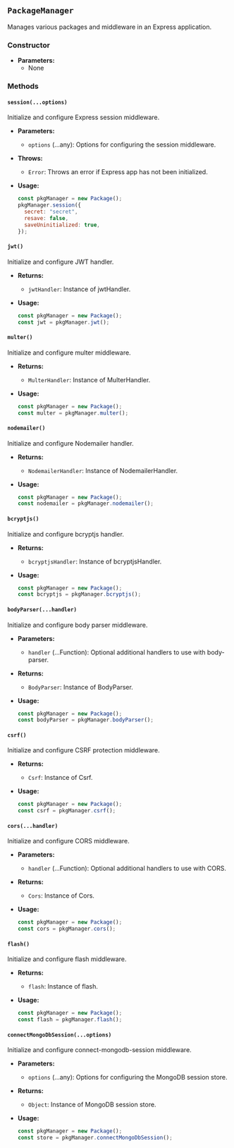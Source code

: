 ## `PackageManager`

Manages various packages and middleware in an Express application.

### Constructor

- **Parameters:**
  - None

### Methods

#### `session(...options)`

Initialize and configure Express session middleware.

- **Parameters:**

  - `options` (...any): Options for configuring the session middleware.

- **Throws:**

  - `Error`: Throws an error if Express app has not been initialized.

- **Usage:**
  ```javascript
  const pkgManager = new Package();
  pkgManager.session({
    secret: "secret",
    resave: false,
    saveUninitialized: true,
  });
  ```

#### `jwt()`

Initialize and configure JWT handler.

- **Returns:**

  - `jwtHandler`: Instance of jwtHandler.

- **Usage:**
  ```javascript
  const pkgManager = new Package();
  const jwt = pkgManager.jwt();
  ```

#### `multer()`

Initialize and configure multer middleware.

- **Returns:**

  - `MulterHandler`: Instance of MulterHandler.

- **Usage:**
  ```javascript
  const pkgManager = new Package();
  const multer = pkgManager.multer();
  ```

#### `nodemailer()`

Initialize and configure Nodemailer handler.

- **Returns:**

  - `NodemailerHandler`: Instance of NodemailerHandler.

- **Usage:**
  ```javascript
  const pkgManager = new Package();
  const nodemailer = pkgManager.nodemailer();
  ```

#### `bcryptjs()`

Initialize and configure bcryptjs handler.

- **Returns:**

  - `bcryptjsHandler`: Instance of bcryptjsHandler.

- **Usage:**
  ```javascript
  const pkgManager = new Package();
  const bcryptjs = pkgManager.bcryptjs();
  ```

#### `bodyParser(...handler)`

Initialize and configure body parser middleware.

- **Parameters:**

  - `handler` (...Function): Optional additional handlers to use with body-parser.

- **Returns:**

  - `BodyParser`: Instance of BodyParser.

- **Usage:**
  ```javascript
  const pkgManager = new Package();
  const bodyParser = pkgManager.bodyParser();
  ```

#### `csrf()`

Initialize and configure CSRF protection middleware.

- **Returns:**

  - `Csrf`: Instance of Csrf.

- **Usage:**
  ```javascript
  const pkgManager = new Package();
  const csrf = pkgManager.csrf();
  ```

#### `cors(...handler)`

Initialize and configure CORS middleware.

- **Parameters:**

  - `handler` (...Function): Optional additional handlers to use with CORS.

- **Returns:**

  - `Cors`: Instance of Cors.

- **Usage:**
  ```javascript
  const pkgManager = new Package();
  const cors = pkgManager.cors();
  ```

#### `flash()`

Initialize and configure flash middleware.

- **Returns:**

  - `flash`: Instance of flash.

- **Usage:**
  ```javascript
  const pkgManager = new Package();
  const flash = pkgManager.flash();
  ```

#### `connectMongoDbSession(...options)`

Initialize and configure connect-mongodb-session middleware.

- **Parameters:**

  - `options` (...any): Options for configuring the MongoDB session store.

- **Returns:**

  - `Object`: Instance of MongoDB session store.

- **Usage:**
  ```javascript
  const pkgManager = new Package();
  const store = pkgManager.connectMongoDbSession();
  ```
